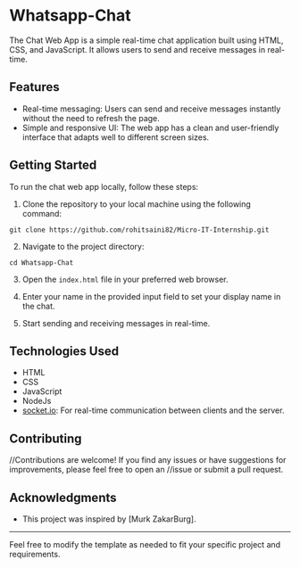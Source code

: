 # Whatsapp-Chat

The Chat Web App is a simple real-time chat application built using HTML, CSS, and JavaScript. It allows users to send and receive messages in real-time.


## Features

- Real-time messaging: Users can send and receive messages instantly without the need to refresh the page.
- Simple and responsive UI: The web app has a clean and user-friendly interface that adapts well to different screen sizes.


## Getting Started

To run the chat web app locally, follow these steps:

1. Clone the repository to your local machine using the following command:

```
git clone https://github.com/rohitsaini82/Micro-IT-Internship.git
```

2. Navigate to the project directory:

```
cd Whatsapp-Chat
```

3. Open the `index.html` file in your preferred web browser.

4. Enter your name in the provided input field to set your display name in the chat.

5. Start sending and receiving messages in real-time.

## Technologies Used

- HTML
- CSS
- JavaScript
- NodeJs
- [socket.io](https://socket.io/): For real-time communication between clients and the server.

## Contributing

//Contributions are welcome! If you find any issues or have suggestions for improvements, please feel free to open an //issue or submit a pull request.



## Acknowledgments

- This project was inspired by [Murk ZakarBurg].

---

Feel free to modify the template as needed to fit your specific project and requirements. 



